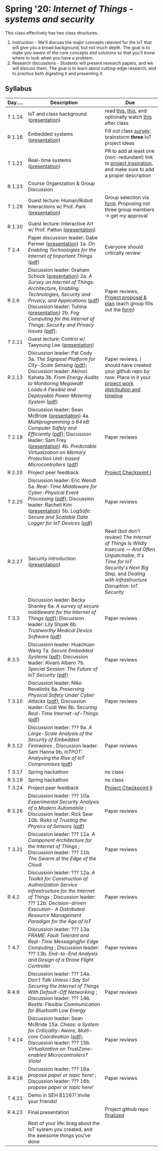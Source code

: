 # Spring '20: *Internet of Things - systems and security*

This class effectively has two class structures.

1. Instruction - We'll discuss the major concepts relevant for the IoT that will give you a broad background, but not much depth.
    The goal is to make you *aware* of the core concepts and solutions so that you'll know where to look when you have a problem.
1. Research discussions - Students will present research papers, and we will discuss them.
    The goal is to learn about cutting-edge research, and to practice both digesting it and presenting it.

## Syllabus

| Day..... | Description | Due |
| --- | --- | --- |
| T 1.14 | IoT and class background ([presentation](https://github.com/gwu-iot/collaboration/blob/master/resources/local_copy/01_intro.pdf)) | read [this](https://www.mckinsey.com/industries/private-equity-and-principal-investors/our-insights/growing-opportunities-in-the-internet-of-things), [this](https://www.scientificamerican.com/article/the-bandwidth-bottleneck-that-is-throttling-the-internet/), and optionally watch [this](https://www.youtube.com/watch?v=4QTAtFaIiyc) after class |
| R 1.16 | Embedded systems ([presentation](https://github.com/gwu-iot/collaboration/blob/master/resources/local_copy/02_embedded.pdf)) | Fill out class [survey](https://forms.gle/xkXFdTXT64gF7TzcA); brainstorm **three** IoT project ideas |
| T 1.21 | Real-time systems ([presentation](https://github.com/gwu-iot/collaboration/blob/master/resources/local_copy/03_real-time.pdf)) | PR to add at least one (non-redundant) link to [project inspiration](https://github.com/gwu-iot/collaboration/blob/master/resources/inspiration.md), and make sure to add a proper description |
| R 1.23 | Course Organization & Group Discussion |  |
| T 1.28 | Guest lecture: Human/Robot Interactions w/ Prof. Park ([presentation](https://github.com/gwu-iot/collaboration/blob/master/resources/local_copy/park_20.pdf)) | Group selection via [form](https://forms.gle/ZtwDQRXsf1FyPY6JA). Proposing not three group members -> get my approval |
| R 1.30 | Guest lecture: Interactive Art w/ Prof. Patton ([presentation](https://github.com/gwu-iot/collaboration/blob/master/resources/local_copy/patton_20.pdf)) | |
| T 2.4 | Paper discussion leader: Gabe Parmer ([presentation](https://github.com/gwu-iot/collaboration/blob/master/resources/local_copy/1a_enabling_tech_iot.pdf)) 1a. *On Enabling Technologies for the Internet of Important Things* ([pdf](https://github.com/gwu-iot/collaboration/blob/master/papers/1a-cps18enabling_tech.pdf)) | Everyone should critically review |
| R 2.6 | Discussion leader: Graham Schock ([presentation](/resources/local_copy/2a_iot_survey.pdf)) 2a. *A Survey on Internet of Things: Architecture, Enabling Technologies, Security and Privacy, and Applications* ([pdf](/papers/2a-iotj17iot_survey.pdf)) Discussion leader: Tuhina ([presentation](https://github.com/gwu-iot/collaboration/blob/master/resources/local_copy/2b_fog_survey.pdf)) 2b. *Fog Computing for the Internet of Things: Security and Privacy Issues* ([pdf](https://github.com/gwu-iot/collaboration/blob/master/papers/2b-ic17fog.pdf));| Paper reviews, [Project proposal & plan](https://github.com/gwu-iot/collaboration/blob/master/project_criteria.md) (each group fills out the [form](https://forms.gle/EfqpfMUWwnWLfhMHA)) |
| T 2.11 | Guest lecture: Control w/ Taeyoung Lee ([presentation](resources/local_copy/lee_20.pdf)) |  |
| R 2.13 | Discussion leader: Pat Cody 3a. *The Signpost Platform for City-Scale Sensing* ([pdf](https://github.com/gwu-iot/collaboration/blob/master/papers/3a-ipsn18signpost.pdf)); Discussion leader: Akinori Kahata 3b. *From Energy Audits to Monitoring Megawatt Loads:A Flexible and Deployable Power Metering System* ([pdf](https://github.com/gwu-iot/collaboration/blob/master/papers/3b-iotdi18triumvi.pdf))| Paper reviews. I should have created your github repo by now. Place in it your [project work distribution and timeline](https://github.com/gwu-iot/collaboration/blob/master/project_criteria.md) |
| T 2.18 | Discussion leader: Sean McBride ([presentation](/resources/local_copy/4a_tock.pdf)) 4a. *Multiprogramming a 64 kB Computer Safely and Efficiently* ([pdf](https://github.com/gwu-iot/collaboration/blob/master/papers/4a-sosp2017tock.pdf)); Discussion leader: Sam Frey ([presentation](https://github.com/gwu-iot/collaboration/blob/master/resources/local_copy/4b-virtualization.pdf)) 4b. *Predictable Virtualization on Memory Protection Unit-based Microcontrollers* ([pdf](https://github.com/gwu-iot/collaboration/blob/master/papers/4b-rtas18virt.pdf)) | Paper reviews |
| R 2.20 | Project peer feedback | [Project Checkpoint I](https://github.com/gwu-iot/collaboration/blob/master/project_criteria.md) |
| T 2.25 | Discussion leader: Eric Wendt 5a. *Real-Time Middleware for Cyber-Physical Event Processing* ([pdf](https://github.com/gwu-iot/collaboration/blob/master/papers/5a-tocps19cpep.pdf)); Discussion leader: Rachell Kim ([presentation](https://github.com/gwu-iot/collaboration/blob/master/resources/local_copy/5b_logsafe.pdf)) 5b. *LogSafe: Secure and Scalable Data Logger for IoT Devices* ([pdf](https://github.com/gwu-iot/collaboration/blob/master/papers/5b-iotdi18logsafe.pdf))| Paper reviews |
| R 2.27 | Security introduction ([presentation](resources/local_copy/04_security.pdf)) | Read (but don't review) *The Internet of Things Is Wildly Insecure — And Often Unpatchable*, *It's Time for IoT Security's Next Big Step*, and *Dealing with Infrastructure Disruption: IoT Security* |
| T 3.3 | Discussion leader: Becky Shanley 6a. *A survey of secure middleware for the Internet of Things* ([pdf](https://github.com/gwu-iot/collaboration/blob/master/papers/6a-preprint20secure_middleware.pdf)); Discussion leader: Lily Shpak 6b. *Trustworthy Medical Device Software* ([pdf](https://github.com/gwu-iot/collaboration/blob/master/papers/6b-iom11medical_security.pdf))| Paper reviews |
| R 3.5 | Discussion leader: Huachuan Wang 7a. *Secure Embedded Systems* ([pdf](https://github.com/gwu-iot/collaboration/blob/master/papers/7a-llj16secure_embedded.pdf)); Discussion leader: Alvaro Albero 7b. *Special Session: The Future of IoT Security* ([pdf](https://github.com/gwu-iot/collaboration/blob/master/papers/7b-emsoft18future_iotsec.pdf)) | Paper reviews |
| T 3.10 | Discussion leader: Niko Reveliotis 8a. *Preserving Physical Safety Under Cyber Attacks* ([pdf](https://github.com/gwu-iot/collaboration/blob/master/papers/8a-iotj18preserve_safety.pdf)); Discussion leader: Cuidi Wei 8b. *Securing Real-Time Internet-of-Things* ([pdf](https://github.com/gwu-iot/collaboration/blob/master/papers/8b-sensors18secure_rtiot.pdf)) | Paper reviews |
| R 3.12 | Discussion leader: ??? 9a. *A Large-Scale Analysis of the Security  of Embedded Firmwares* ; Discussion leader: Sam Hanna  9b. *IoTPOT: Analysing the Rise of IoT Compromises* ([pdf](https://github.com/gwu-iot/collaboration/blob/master/papers/9b-woot15honeypot.pdf))| Paper reviews |
| T 3.17 | Spring hackathon | no class |
| R 3.19 | Spring hackathon | no class |
| T 3.24 | Project peer feedback | [Project Checkpoint II](https://github.com/gwu-iot/collaboration/blob/master/project_criteria.md) |
| R 3.26 | Discussion leader: ??? 10a. *Experimental Security Analysis of a Modern Automobile* ; Discussion leader: Rick Sear 10b. *Risks of Trusting the Physics of Sensors* ([pdf](https://github.com/gwu-iot/collaboration/blob/master/papers/10b-cacm18sensors.pdf)) | Paper reviews |
| T 3.31 | Discussion leader: ??? 11a. *A Component Architecture for the Internet of Things* ; Discussion leader: ??? 11b. *The Swarm at the Edge of the Cloud* | Paper reviews |
| R 4.2 | Discussion leader: ??? 12a. *A Toolkit for Construction of Authorization Service Infrastructure for the Internet of Things* ; Discussion leader: ??? 12b. *Decision-driven Execution- A Distributed Resource Management Paradigm for the Age of IoT* | Paper reviews |
| T 4.7 | Discussion leader: ??? 13a. *FRAME: Fault Tolerant and Real-Time Messagingfor Edge Computing* ; Discussion leader: ??? 13b. *End-to-End Analysis and Design of a Drone Flight Controller* | Paper reviews |
| R 4.9 | Discussion leader: ??? 14a. *Don’t Talk Unless I Say So! Securing the Internet of Things With Default-Off Networking* ; Discussion leader: ??? 14b. *Beetle: Flexible Communication for Bluetooth Low Energy* | Paper reviews |
| T 4.14 | Discussion leader: Sean McBride 15a. *Chaos: a System for Criticality-Aware, Multi-core Coordination* ([pdf](https://github.com/gwu-iot/collaboration/blob/master/papers/15a-rtas19chaos.pdf)); Discussion leader: ??? 15b. *Virtualization on TrustZone-enabled Microcontrollers? Viola!*  | Paper reviews |
| R 4.16 | Discussion leader: ??? 16a. *propose paper or topic here!* ; Discussion leader: ??? 16b. *propose paper or topic here!* | Paper reviews |
| T 4.21 | Demo in SEH B1167! Invite your friends! | |
| R 4.23 | Final presentation | Project github repo [finalized](https://github.com/gwu-iot/collaboration/blob/master/project_criteria.md) |
| | Rest of your life: brag about the IoT system you created, and the awesome things you've done | |
